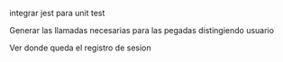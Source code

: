 integrar jest para unit test

Generar las llamadas necesarias para las pegadas distingiendo usuario

Ver donde queda el registro de sesion
